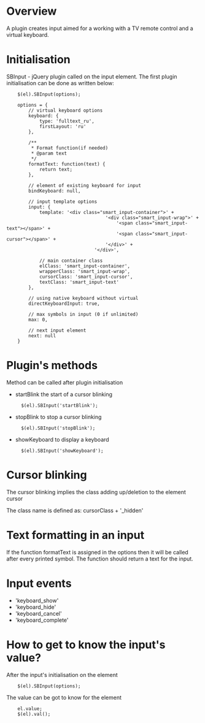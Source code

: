 # Overview

A plugin creates input aimed for a working with a TV remote control and a virtual keyboard. 

# Initialisation

SBInput - jQuery plugin called on the input element.
The first plugin initialisation can be done as written below:

        $(el).SBInput(options);

        options = {
            // virtual keyboard options
            keyboard: {
                type: 'fulltext_ru',
                firstLayout: 'ru'
            },

            /**
             * Format function(if needed)
             * @param text
             */
            formatText: function(text) {
                return text;
            },

            // element of existing keyboard for input
            bindKeyboard: null,

            // input template options
            input: {
                template: '<div class="smart_input-container">' +
                                        '<div class="smart_input-wrap">' +
                                            '<span class="smart_input-text"></span>' +
                                            '<span class="smart_input-cursor"></span>' +
                                        '</div>' +
                                    '</div>',

                // main container class
                elClass: 'smart_input-container',
                wrapperClass: 'smart_input-wrap',
                cursorClass: 'smart_input-cursor',
                textClass: 'smart_input-text'
            },

            // using native keyboard without virtual
            directKeyboardInput: true,

            // max symbols in input (0 if unlimited)
            max: 0,

            // next input element
            next: null
        }

# Plugin's methods

Method can be called after plugin initialisation


- startBlink  the start of a cursor blinking 

        $(el).SBInput('startBlink');

- stopBlink  to stop a cursor blinking

        $(el).SBInput('stopBlink');

- showKeyboard to display a keyboard

        $(el).SBInput('showKeyboard');

# Cursor blinking

The cursor blinking implies the class adding up/deletion to the element cursor   

The class name is defined as: cursorClass + '_hidden'

# Text formatting in an input

If the function formatText is assigned in the options then it will be called after every printed symbol.
The function should return a text for the input. 


# Input events

 - 'keyboard_show'
 - 'keyboard_hide'
 - 'keyboard_cancel'
 - 'keyboard_complete'

# How to get to know the input's value?

After the input's initialisation on the element

        $(el).SBInput(options);

The value can be got to know for the element

        el.value;
        $(el).val();

